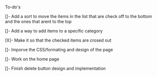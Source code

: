 To-do's

[]- Add a sort to move the items in the list that are check off to the bottom and the ones that arent to the top

[]- Add a way to add items to a specific category

[X]- Make it so that the checked items are crosed out

[]- Imporve the CSS/formating and design of the page

[]- Work on the home page 

[]- Finish delete button design and implementation 


